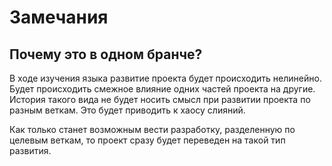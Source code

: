 # Замечания

## Почему это в одном бранче?

В ходе изучения языка развитие проекта будет происходить нелинейно.
Будет происходить смежное влияние одних частей проекта на другие.
История такого вида не будет носить смысл при развитии проекта по разным веткам.
Это будет приводить к хаосу слияний.

Как только станет возможным вести разработку, разделенную по целевым веткам, то проект сразу будет переведен на такой тип развития.
